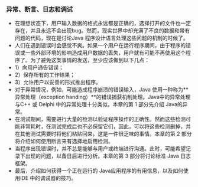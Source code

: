 ### 异常、断言、日志和调试
- 在理想状态下，用户输入数据的格式永远都是正确的，选择打开的文件也一定存在，并且永远不会出现bug。然而，现实世界中却充满了不良的数据和带有问题的代码，现在是讨论Java 程序设计语言处理这些问题的机制的时候了。
- 人们在遇到错误时会感觉不爽。如果一个用户在运行程序期间，由于程序的错误或一些外部环境的影响造成用户数据的丢失，用户就有可能不再使用这个程序了。为了避免这类事情的发送，至少应该做到以下几点：
- 1）向用户通告错误；
- 2）保存所有的工作结果；
- 3）允许用户以妥善的形式推出程序。
- 对于异常情况，例如，可能造成程序崩溃的错误输入，Java 使用一种称为**异常处理（exception handing）**的错误捕获机制处理。Java中的异常处理与C++ 或 Delphi 中的异常处理十分类似。本章的第 1 部分先介绍 Java的异常。
- 在测试期间，需要进行大量的检测以验证程序操作的正确性。然而这些检测可能非常耗时，在测试完成后也不必保留它们，因此，可以将这些检测删掉，并在其他测试需要时将他们粘贴回来，这是一件很乏味的事情。本章的第 2 部分将介绍如何使用断言来有选择地启用检测。
- 当程序出现错误时，并不总是能够与用户或终端进行沟通。此时，可能希望记录下出现的问题，以备日后进行分析。本章的第 3 部分将讨论标准 Java 日志框架。
- 最后，介绍如何获得一个正在运行的 Java应用程序的有用信息，以及如何使用IDE 中的调试器的技巧。
